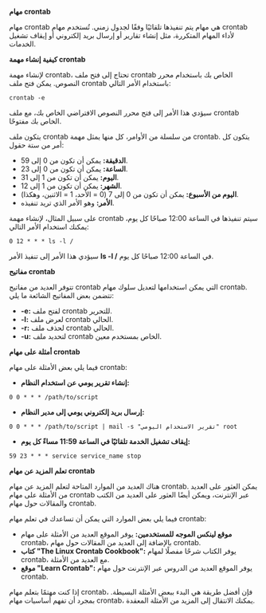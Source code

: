 **مهام crontab**

مهام crontab هي مهام يتم تنفيذها تلقائيًا وفقًا لجدول زمني. تُستخدم مهام crontab لأداء المهام المتكررة، مثل إنشاء تقارير أو إرسال بريد إلكتروني أو إيقاف تشغيل الخدمات.

**كيفية إنشاء مهمة crontab**

لإنشاء مهمة crontab، تحتاج إلى فتح ملف crontab الخاص بك باستخدام محرر النصوص. يمكن فتح ملف crontab باستخدام الأمر التالي:

```
crontab -e
```

سيؤدي هذا الأمر إلى فتح محرر النصوص الافتراضي الخاص بك، مع ملف crontab الخاص بك مفتوحًا.

يتكون ملف crontab من سلسلة من الأوامر، كل منها يمثل مهمة crontab. يتكون كل أمر من ستة حقول:

* **الدقيقة:** يمكن أن تكون من 0 إلى 59.
* **الساعة:** يمكن أن تكون من 0 إلى 23.
* **اليوم:** يمكن أن تكون من 1 إلى 31.
* **الشهر:** يمكن أن تكون من 1 إلى 12.
* **اليوم من الأسبوع:** يمكن أن تكون من 0 إلى 7 (0 = الأحد، 1 = الاثنين، وهكذا).
* **الأمر:** وهو الأمر الذي تريد تنفيذه.

على سبيل المثال، لإنشاء مهمة crontab سيتم تنفيذها في الساعة 12:00 صباحًا كل يوم، يمكنك استخدام الأمر التالي:

```
0 12 * * * ls -l /
```

سيؤدي هذا الأمر إلى تنفيذ الأمر **ls -l /** في الساعة 12:00 صباحًا كل يوم.

**مفاتيح crontab**

تتوفر العديد من مفاتيح crontab التي يمكن استخدامها لتعديل سلوك مهام crontab. تتضمن بعض المفاتيح الشائعة ما يلي:

* **-e:** لفتح ملف crontab للتحرير.
* **-l:** لعرض ملف crontab الحالي.
* **-r:** لحذف ملف crontab الحالي.
* **-u:** لتحديد ملف crontab الخاص بمستخدم معين.

**أمثلة على مهام crontab**

فيما يلي بعض الأمثلة على مهام crontab:

* **إنشاء تقرير يومي عن استخدام النظام:**

```
0 0 * * * /path/to/script
```

* **إرسال بريد إلكتروني يومي إلى مدير النظام:**

```
0 0 * * * /path/to/script | mail -s "تقرير الاستخدام اليومي" root
```

* **إيقاف تشغيل الخدمة تلقائيًا في الساعة 11:59 مساءً كل يوم:**

```
59 23 * * * service service_name stop
```

**تعلم المزيد عن مهام crontab**

هناك العديد من الموارد المتاحة لتعلم المزيد عن مهام crontab. يمكن العثور على العديد من الأمثلة على مهام crontab عبر الإنترنت، ويمكن أيضًا العثور على العديد من الكتب والمقالات حول مهام crontab.

فيما يلي بعض الموارد التي يمكن أن تساعدك في تعلم مهام crontab:

* **موقع لينكس الموجه للمستخدمين:** يوفر الموقع العديد من الأمثلة على مهام crontab، بالإضافة إلى العديد من المقالات حول مهام crontab.
* **كتاب "The Linux Crontab Cookbook":** يوفر الكتاب شرحًا مفصلًا لمهام crontab، مع العديد من الأمثلة.
* **موقع "Learn Crontab":** يوفر الموقع العديد من الدروس عبر الإنترنت حول مهام crontab.

إذا كنت مهتمًا بتعلم مهام crontab، فإن أفضل طريقة هي البدء ببعض الأمثلة البسيطة. بمجرد أن تفهم أساسيات مهام crontab، يمكنك الانتقال إلى المزيد من الأمثلة المعقدة. 